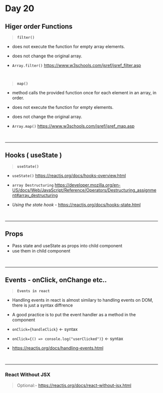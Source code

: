 # Day 20

## Higer order Functions

> <strong>`filter()`</strong>

- does not execute the function for empty array elements.

- does not change the original array.

- `Array.filter()` https://www.w3schools.com/jsref/jsref_filter.asp

<br>

> <strong>`map()`</strong>

- method calls the provided function once for each element in an array, in order.

- does not execute the function for empty elements.

- does not change the original array.

- `Array.map()` https://www.w3schools.com/jsref/jsref_map.asp

<br>
<hr>

## Hooks ( useState )

> <strong>`useState()`</strong>

- `useState()` https://reactjs.org/docs/hooks-overview.html

- `array Destructuring` https://developer.mozilla.org/en-US/docs/Web/JavaScript/Reference/Operators/Destructuring_assignment#array_destructuring

- <i>Using the state hook</i> - https://reactjs.org/docs/hooks-state.html

<br>
<hr>

## Props 

- Pass state and useState as props into child component
- use them in child component

<br>
<hr>

## Events - onClick, onChange etc..

> <strong>`Events in react`</strong>

- Handling events in react is almost similary to handling events on DOM, there is just a syntax diffrence

- A good practice is to put the event handler as a method in the component

- `onClick={handleClick}` <- syntax
- `onClick={() => console.log("userClicked")}` <- syntax

- https://reactjs.org/docs/handling-events.html

<br>
<hr>

### React Without JSX

> Optional:- https://reactjs.org/docs/react-without-jsx.html
